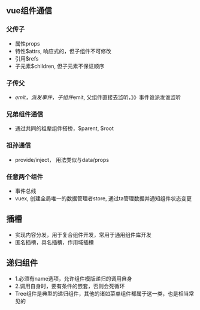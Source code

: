 ## vue组件通信
### 父传子
- 属性props
- 特性$attrs, 响应式的，但子组件不可修改
- 引用$refs
- 子元素$children, 但子元素不保证顺序
### 子传父
- $emit，派发事件，子组件$emit, 父组件直接去监听，》》事件谁派发谁监听
### 兄弟组件通信
- 通过共同的祖辈组件搭桥，$parent, $root
### 祖孙通信
- provide/inject， 用法类似与data/props
### 任意两个组件
- 事件总线
- vuex, 创建全局唯一的数据管理者store, 通过ta管理数据并通知组件状态变更

## 插槽
- 实现内容分发，用于复合组件开发，常用于通用组件库开发
- 匿名插槽，具名插槽，作用域插槽

## 递归组件
- 1.必须有name选项，允许组件模版递归的调用自身
- 2.调用自身时，要有条件的嵌套，否则会死循环
- Tree组件是典型的递归组件，其他的诸如菜单组件都属于这一类，也是相当常见的